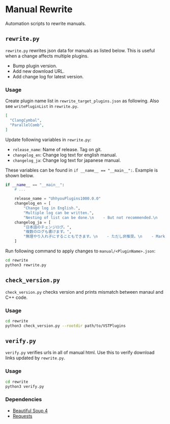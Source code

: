 # Manual Rewrite
Automation scripts to rewrite manuals.

## `rewrite.py`
`rewrite.py` rewrites json data for manuals as listed below. This is useful when a change affects multiple plugins.

- Bump plugin version.
- Add new download URL.
- Add change log for latest version.

### Usage
Create plugin name list in `rewrite_target_plugins.json` as following. Also see `writePluginList` in `rewrite.py`.

```json
[
  "ClangCymbal",
  "ParallelComb",
]
```

Update following variables in `rewrite.py`:

- `release_name`: Name of release. Tag on git.
- `changelog_en`: Change log text for english manual.
- `changelog_ja`: Change log text for japanese manual.

These variables can be found in `if __name__ == "__main__":`. Example is shown below.

```python
if __name__ == "__main__":
    # ...

    release_name = "UhhyouPlugins1000.0.0"
    changelog_en = [
        "Change log in English.",
        "Multiple log can be written.",
        "Nesting of list can be done.\n    - But not recommended.\n    - Markdown syntax.\n    - 4 spaces indent."
    changelog_ja = [
        "日本語のチェンジログ。",
        "複数のログも書けます。",
        "無理やり入れ子にすることもできます。\n    - ただし非推奨。\n    - Markdown 記法。\n    - インデントはスペース 4 つ。"
    ]
```

Run following command to apply changes to `manual/<PluginName>.json`:

```bash
cd rewrite
python3 rewrite.py
```

## `check_version.py`
`check_version.py` checks version and prints mismatch between manaul and C++ code.

### Usage
```bash
cd rewrite
python3 check_version.py --rootdir path/to/VSTPlugins
```

## `verify.py`
`verify.py` verifies urls in all of manual html. Use this to verify download links updated by `rewrite.py`.

### Usage
```bash
cd rewrite
python3 verify.py
```

### Dependencies
- [Beautiful Soup 4](https://www.crummy.com/software/BeautifulSoup/)
- [Requests](https://requests.readthedocs.io/en/master/)
